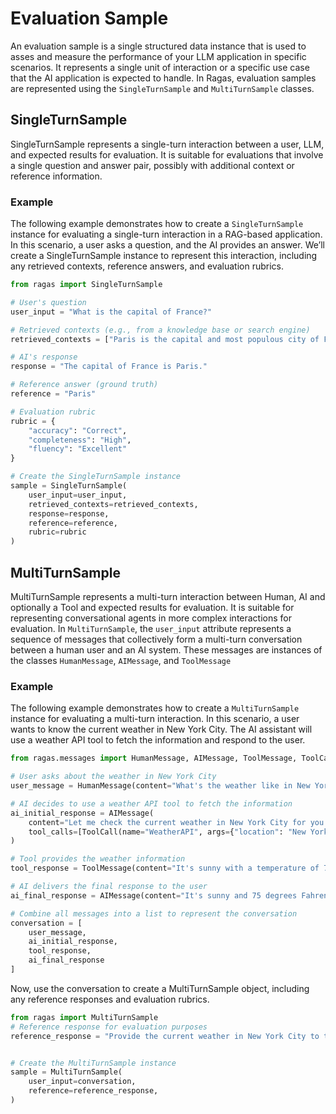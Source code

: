 # Evaluation Sample 

An evaluation sample is a single structured data instance that is used to asses and measure the performance of your LLM application in specific scenarios. It represents a single unit of interaction or a specific use case that the AI application is expected to handle. In Ragas, evaluation samples are represented using the `SingleTurnSample` and `MultiTurnSample` classes.

## SingleTurnSample
SingleTurnSample represents a single-turn interaction between a user, LLM, and expected results for evaluation. It is suitable for evaluations that involve a single question and answer pair, possibly with additional context or reference information.


### Example
The following example demonstrates how to create a `SingleTurnSample` instance for evaluating a single-turn interaction in a RAG-based application. In this scenario, a user asks a question, and the AI provides an answer. We’ll create a SingleTurnSample instance to represent this interaction, including any retrieved contexts, reference answers, and evaluation rubrics.
```python
from ragas import SingleTurnSample

# User's question
user_input = "What is the capital of France?"

# Retrieved contexts (e.g., from a knowledge base or search engine)
retrieved_contexts = ["Paris is the capital and most populous city of France."]

# AI's response
response = "The capital of France is Paris."

# Reference answer (ground truth)
reference = "Paris"

# Evaluation rubric
rubric = {
    "accuracy": "Correct",
    "completeness": "High",
    "fluency": "Excellent"
}

# Create the SingleTurnSample instance
sample = SingleTurnSample(
    user_input=user_input,
    retrieved_contexts=retrieved_contexts,
    response=response,
    reference=reference,
    rubric=rubric
)
```

## MultiTurnSample

MultiTurnSample represents a multi-turn interaction between Human, AI and optionally a Tool and expected results for evaluation. It is suitable for representing conversational agents in more complex interactions for evaluation. In `MultiTurnSample`, the `user_input` attribute represents a sequence of messages that collectively form a multi-turn conversation between a human user and an AI system. These messages are instances of the classes  `HumanMessage`, `AIMessage`, and `ToolMessage`


### Example
The following example demonstrates how to create a `MultiTurnSample` instance for evaluating a multi-turn interaction. In this scenario, a user wants to know the current weather in New York City. The AI assistant will use a weather API tool to fetch the information and respond to the user.


```python
from ragas.messages import HumanMessage, AIMessage, ToolMessage, ToolCall

# User asks about the weather in New York City
user_message = HumanMessage(content="What's the weather like in New York City today?")

# AI decides to use a weather API tool to fetch the information
ai_initial_response = AIMessage(
    content="Let me check the current weather in New York City for you.",
    tool_calls=[ToolCall(name="WeatherAPI", args={"location": "New York City"})]
)

# Tool provides the weather information
tool_response = ToolMessage(content="It's sunny with a temperature of 75°F in New York City.")

# AI delivers the final response to the user
ai_final_response = AIMessage(content="It's sunny and 75 degrees Fahrenheit in New York City today.")

# Combine all messages into a list to represent the conversation
conversation = [
    user_message,
    ai_initial_response,
    tool_response,
    ai_final_response
]
```

Now, use the conversation to create a MultiTurnSample object, including any reference responses and evaluation rubrics.
```python
from ragas import MultiTurnSample
# Reference response for evaluation purposes
reference_response = "Provide the current weather in New York City to the user."


# Create the MultiTurnSample instance
sample = MultiTurnSample(
    user_input=conversation,
    reference=reference_response,
)
```